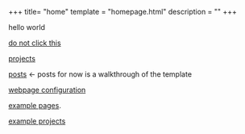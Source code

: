+++
title= "home"
template = "homepage.html"
description = ""
+++

hello world

[do not click this](./gotem/video)

[projects](./projects/)

[posts](./posts/) <- posts for now is a walkthrough of the template

[webpage configuration](./posts/configuration)

[example pages](./tags/example/).

[example projects](./projects/)